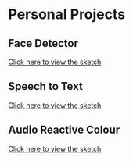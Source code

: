 # Personal Projects
## Face Detector

[Click here to view the sketch](https://meganduong.github.io/personalproject/face_detector/)

## Speech to Text

[Click here to view the sketch](https://meganduong.github.io/personalproject/speech_to_text/)


## Audio Reactive Colour
[Click here to view the sketch](https://meganduong.github.io/personalproject/audioreactive_colour/)

